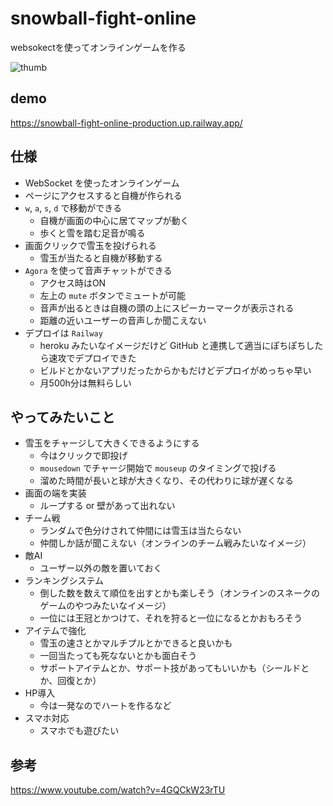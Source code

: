 # snowball-fight-online
websokectを使ってオンラインゲームを作る

![thumb](https://user-images.githubusercontent.com/16290220/206481084-062613bd-c508-460e-a41a-8c6e18c87dde.png)

## demo
https://snowball-fight-online-production.up.railway.app/

## 仕様

- WebSocket を使ったオンラインゲーム
- ページにアクセスすると自機が作られる
- `w`, `a`, `s`, `d` で移動ができる
  - 自機が画面の中心に居てマップが動く
  - 歩くと雪を踏む足音が鳴る
- 画面クリックで雪玉を投げられる
  - 雪玉が当たると自機が移動する
- `Agora` を使って音声チャットができる
  - アクセス時はON
  - 左上の `mute` ボタンでミュートが可能
  - 音声が出るときは自機の頭の上にスピーカーマークが表示される
  - 距離の近いユーザーの音声しか聞こえない
- デプロイは `Railway` 
  - heroku みたいなイメージだけど GitHub と連携して適当にぽちぽちしたら速攻でデプロイできた
  - ビルドとかないアプリだったからかもだけどデプロイがめっちゃ早い
  - 月500h分は無料らしい
  
## やってみたいこと

- 雪玉をチャージして大きくできるようにする
  - 今はクリックで即投げ
  - `mousedown` でチャージ開始で `mouseup` のタイミングで投げる
  - 溜めた時間が長いと球が大きくなり、その代わりに球が遅くなる
- 画面の端を実装
  - ループする or 壁があって出れない
- チーム戦
  - ランダムで色分けされて仲間には雪玉は当たらない
  - 仲間しか話が聞こえない（オンラインのチーム戦みたいなイメージ）
- 敵AI
  - ユーザー以外の敵を置いておく
- ランキングシステム
  - 倒した数を数えて順位を出すとかも楽しそう（オンラインのスネークのゲームのやつみたいなイメージ）
  - 一位には王冠とかつけて、それを狩ると一位になるとかおもろそう
- アイテムで強化
  - 雪玉の速さとかマルチプルとかできると良いかも
  - 一回当たっても死なないとかも面白そう
  - サポートアイテムとか、サポート技があってもいいかも（シールドとか、回復とか）
- HP導入
  - 今は一発なのでハートを作るなど
- スマホ対応
  - スマホでも遊びたい

## 参考
https://www.youtube.com/watch?v=4GQCkW23rTU
